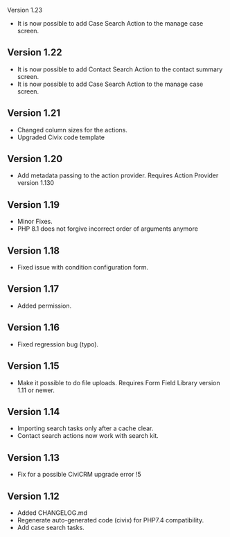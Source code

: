 Version 1.23

* It is now possible to add Case Search Action to the manage case screen.

Version 1.22
------------

* It is now possible to add Contact Search Action to the contact summary screen.
* It is now possible to add Case Search Action to the manage case screen.

Version 1.21
------------

* Changed column sizes for the actions.
* Upgraded Civix code template

Version 1.20
------------

* Add metadata passing to the action provider. Requires Action Provider version 1.130

Version 1.19
------------

* Minor Fixes.
* PHP 8.1 does not forgive incorrect order of arguments anymore

Version 1.18
------------

* Fixed issue with condition configuration form.

Version 1.17
------------

* Added permission.

Version 1.16
------------

* Fixed regression bug (typo).

Version 1.15
------------

* Make it possible to do file uploads. Requires Form Field Library version 1.11 or newer.

Version 1.14
------------

* Importing search tasks only after a cache clear.
* Contact search actions now work with search kit.

Version 1.13
------------
* Fix for a possible CiviCRM upgrade error !5

Version 1.12
------------
* Added CHANGELOG.md
* Regenerate auto-generated code (civix) for PHP7.4 compatibility.
* Add case search tasks.
